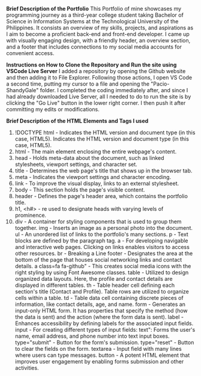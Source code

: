 **Brief Description of the Portfolio**
This Portfolio of mine showcases my programming journey as a third-year college student taking Bachelor of Science in Information Systems at the Technological University of the Philippines.
It consists an overview of my skills, projects, and aspirations as I aim to become a proficient back-end and front-end developer.
I came up with visually engaging design, with a friendly header, an overview section, and a footer that includes connections to my social media accounts for convenient access.

**Instructions on How to Clone the Repository and Run the site using VSCode Live Server**
I added a repository by opening the Github website and then adding it to File Explorer. Following those actions, I open VS Code a second time, putting my cursor to a file and opening the "Pacio-ShandyGale" folder.
I completed the coding immediately after, and since I had already downloaded Live Server, all I needed to do to run the site is by clicking the "Go Live" button in the lower right corner. I then push it after committing my edits or modifications.

**Brief Description of the HTML Elements and Tags I used**
1. !DOCTYPE html - Indicates the HTML version and document type (in this case, HTML5). Indicates the HTML version and document type (in this case, HTML5).
2. html - The main element enclosing the entire webpage's content.
3. head - Holds meta-data about the document, such as linked stylesheets, viewport settings, and character set.
4. title - Determines the web page's title that shows up in the browser tab.
5. meta - Indicates the viewport settings and character encoding.
6. link - To improve the visual display, links to an external stylesheet.
7. body - This section holds the page's visible content.
8. header - Defines the page's header area, which contains the portfolio title.
9. h1, <h#> - re used to designate heads with varying levels of prominence.
10. div - A container for styling components that is used to group them together.
img - Inserts an image as a personal photo into the document.
ul - An unordered list of links to the portfolio's many sections.
p - Text blocks are defined by the paragraph tag.
a - For developing navigable and interactive web pages. Clicking on links enables visitors to access other resources.
br - Breaking a Line
footer - Designates the area at the bottom of the page that houses social networking links and contact details.
a class=fa fa-github" - This creates social media icons with the right styling by using Font Awesome classes.
table - Utilized to design organized data layouts. Here, the profile and contact details are displayed in different tables.
th - Table header cell defining each section's title (Contact and Profile). Table rows are utilized to organize cells within a table.
td - Table data cell containing discrete pieces of information, like contact details, age, and name.
form - Generates an input-only HTML form. It has properties that specify the method (how the data is sent) and the action (where the form data is sent).
label - Enhances accessibility by defining labels for the associated input fields.
input -  For creating different types of input fields: text": Forms the user's name, email address, and phone number into text input boxes.
type="submit" - Button for the form's submission.
type="reset" - Button to clear the fields on the form.
textarea - Input field with many lines where users can type messages.
button - A potent HTML element that improves user engagement by enabling forms submission and other activities.
